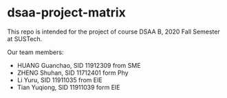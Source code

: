# dsaa-project-matrix

This repo is intended for the project of course DSAA B, 2020 Fall Semester at SUSTech.

Our team members:

- HUANG Guanchao, SID 11912309 from SME
- ZHENG Shuhan, SID 11712401 form Phy
- Li Yuru, SID 11911035 from EIE
- Tian Yuqiong, SID 11911039 form EIE
